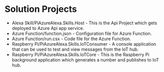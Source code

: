 Solution Projects
=================

* Alexa Skill/PiAzureAlexa.Skills.Host - This is the Api Project which gets deployed to Azure Api app service.
* Azure Function/function.json - Configuration file for Azure Function.
* Azure Function/run.csx - Code file for the Azure Function.
* Raspberry Pi/PiAzureAlexa.Skills.IoTConsumer - A console application that can be used to test and view messages from the IoT hub.
* Raspberry Pi/PiAzureAlexa.Skills.IoTCore - This is the Raspberry Pi background application which generates a number and publishes to IoT hub.